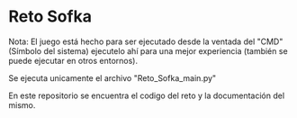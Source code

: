 # Reto Sofka
Nota: El juego está hecho para ser ejecutado desde la ventada del "CMD" (Símbolo del sistema)
ejecutelo ahí para una mejor experiencia (también se puede ejecutar en otros entornos).

Se ejecuta unicamente el archivo "Reto_Sofka_main.py"

 En este repositorio se encuentra el codigo del reto y la documentación del mismo.
